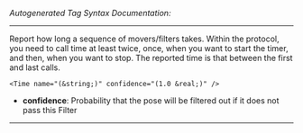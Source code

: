 _Autogenerated Tag Syntax Documentation:_

---
Report how long a sequence of movers/filters takes. Within the protocol, you need to call time at least twice, once, when you want to start the timer, and then, when you want to stop. The reported time is that between the first and last calls.

```
<Time name="(&string;)" confidence="(1.0 &real;)" />
```

-   **confidence**: Probability that the pose will be filtered out if it does not pass this Filter

---
